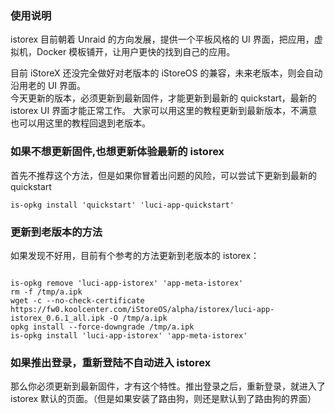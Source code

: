 ### 使用说明

istorex 目前朝着 Unraid 的方向发展，提供一个平板风格的 UI 界面，把应用，虚拟机，Docker 模板铺开，让用户更快的找到自己的应用。  

目前 iStoreX 还没完全做好对老版本的 iStoreOS 的兼容，未来老版本，则会自动沿用老的 UI 界面。  
今天更新的版本，必须更新到最新固件，才能更新到最新的 quickstart，最新的 istorex UI 界面才能正常工作。
大家可以用这里的教程更新到最新版本，不满意也可以用这里的教程回退到老版本。

### 如果不想更新固件,也想更新体验最新的 istorex

首先不推荐这个方法，但是如果你冒着出问题的风险，可以尝试下更新到最新的 quickstart

```
is-opkg install 'quickstart' 'luci-app-quickstart'
```


### 更新到老版本的方法

如果发现不好用，目前有个参考的方法更新到老版本的 istorex：

```

is-opkg remove 'luci-app-istorex' 'app-meta-istorex'
rm -f /tmp/a.ipk
wget -c --no-check-certificate https://fw0.koolcenter.com/iStoreOS/alpha/istorex/luci-app-istorex_0.6.1_all.ipk -O /tmp/a.ipk
opkg install --force-downgrade /tmp/a.ipk
is-opkg install 'luci-app-istorex' 'app-meta-istorex'

```

### 如果推出登录，重新登陆不自动进入 istorex

那么你必须更新到最新固件，才有这个特性。推出登录之后，重新登录，就进入了 istorex 默认的页面。（但是如果安装了路由狗，则还是默认到了路由狗的界面）